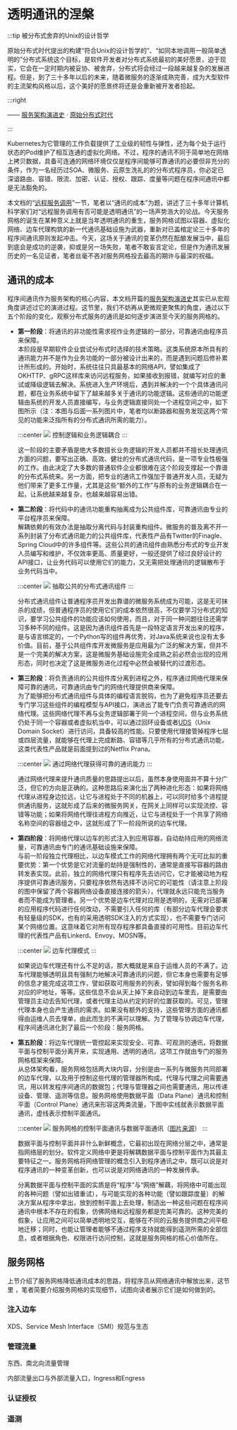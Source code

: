 # 透明通讯的涅槃

:::tip 被分布式舍弃的Unix的设计哲学

原始分布式时代提出的构建“符合Unix的设计哲学的”、“如同本地调用一般简单透明的”分布式系统这个目标，是软件开发者对分布式系统最初的美好愿景，迫于现实，它会在一定时期内被妥协、被舍弃，分布式将会经过一段越来越复杂的发展进程。但是，到了三十多年以后的未来，随着微服务的逐渐成熟完善，成为大型软件的主流架构风格以后，这个美好的愿景终将还是会重新被开发者拾起。

:::right

—— [服务架构演进史](/architecture/architect-history/) · [原始分布式时代](/architecture/architect-history/primitive-distribution.html)

:::

Kubernetes为它管理的工作负载提供了工业级的韧性与弹性，还为每个处于运行状态的Pod维护了相互连通的虚拟化网络。不过，程序的通讯不同于简单地在网络上拷贝数据，具备可连通的网络环境仅仅是程序间能够可靠通讯的必要但非充分的条件，作为一名经历过SOA、微服务、云原生洗礼的的分布式程序员，你必定已深谙路由、容错、限流、加密、认证、授权、跟踪、度量等问题在程序间通讯中都是无法豁免的。

本文档的“[远程服务调用](/architect-perspective/general-architecture/api-style/rpc.html#通信的成本)”一节，笔者以“通讯的成本”为题，讲述了三十多年计算机科学家们对“远程服务调用有否可能是透明通讯”的一场声势浩大的论战。今天服务网格的诞生在某种意义上就是当年透明通讯的重生，服务网格试图以容器、虚拟化网络、边车代理构筑的新一代通讯基础设施为武器，重新对已盖棺定论三十多年的程序间通讯原则发起冲击。今天，这场关于通讯的变革仍然在酝酿发展当中，最后到底会是成功的逆袭，抑或是另一场失败，笔者不敢妄言定论，但是作为通讯发展历史的一名见证者，笔者丝毫不吝对服务网格投去最高的期许与最深的祝福。

## 通讯的成本

程序间通讯作为服务架构的核心内容，本文档开篇的[服务架构演进史](/architecture/architect-history/)其实已从宏观角度讲述过它的演进过程。这节里，我们不妨再从更微观更聚焦的角度，通过以下五个阶段的变化，观察分布式服务的通讯是如何逐步演进至今天的服务网格的。

- **第一阶段**：将通讯的非功能性需求视作业务逻辑的一部分，可靠通讯由程序员来保障。<br/>本阶段是早期软件企业尝试分布式时选择的技术策略。这类系统原本所具有的通讯能力并不是作为业务功能的一部分被设计出来的，而是遇到问题后修补累计所形成的。开始时，系统往往只具最基本的网络API，譬如集成了OKHTTP、gRPC这样库来访问远程服务，如果接收到报错，就编写对应的重试或降级逻辑去解决。系统进入生产环境后，遇到并解决的一个个具体通讯问题，都在业务系统中留下了越来越多关于通讯的功能逻辑。这些通讯的功能逻辑由系统的开发人员直接编写，与业务逻辑直接同处一个进程空间之中，如下图所示（注：本图与后面一系列图片中，笔者均以断路器和服务发现这两个常见的功能来泛指所有的分布式通讯所需的能力）。
  
  :::center
  ![](./images/service-mesh-1.png)
  控制逻辑和业务逻辑耦合
  :::
  
  这一阶段的主要矛盾是绝大多数擅长业务逻辑的开发人员都并不擅长处理通讯方面的问题，要写出正确、高效、健壮的分布式通讯代码，是一项专业性极强的工作。由此决定了大多数的普通软件企业都很难在这个阶段支撑起一个靠谱的分布式系统来。另一方面，把专业的通讯工作强加于普通开发人员，无疑为他们带来了更多工作量，尤其是这些“额外的工作”与原有的业务逻辑耦合在一起，让系统越来越复杂，也越来越容易出错。
  
- **第二阶段**：将代码中的通讯功能重构抽离成为公共组件库，可靠通讯由专业的平台程序员来保障。<br/>
  解耦依赖的有效办法是抽取分离代码与封装重构组件。微服务的普及离不开一系列封装了分布式通讯能力的公共组件库，代表性产品有Twitter的Finagle、Spring Cloud中的许多组件等。这些公共的通讯组件由熟悉分布式的专业开发人员编写和维护，不仅效率更高、质量更好，一般还提供了经过良好设计的API接口，让业务代码可以使用它们的能力，又无需把处理通讯的逻辑散布于业务代码当中。

  :::center
  ![](./images/service-mesh-2.png)
  抽取公共的分布式通讯组件
  :::

  分布式通讯组件让普通程序员开发出靠谱的微服务系统成为可能，这是无可抹杀的成绩，但普通程序员的使用它们的成本依然很高，不仅要学习分布式的知识，要学习公共组件的功能应该如何使用，而且，对于同一种问题往往还需学习多种不同的组件。这是因为通讯组件首先是一段特定语言开发出来的程序，是与语言绑定的，一个Python写的组件再优秀，对Java系统来说也没有太多价值。目前，基于公共组件库开发微服务是应用最为广泛的解决方案，但并不是一个完美的解决方案，这是微服务基础设施完全成熟之前必然会出现的应用形态，同时也决定了这是微服务进化过程中必然会被替代的过渡形态。
  
- **第三阶段**：将负责通讯的公共组件库分离到进程之外，程序通过网络代理来保障可靠的通讯，可靠通讯由专门的网络代理提供商来保障。<br/>为了能够把分布式通讯组件与具体的编程语言脱钩，也为了避免程序员还要去专门学习这些组件的编程模型与API接口，演进出了能专门负责可靠通讯的网络代理。这些网络代理不再与业务逻辑部署于同一个进程空间，但与业务系统仍处于同一个容器或者虚拟机当中，可以通过回环设备或者[UDS](https://en.wikipedia.org/wiki/Unix_domain_socket)（Unix Domain Socket）进行访问，具备较高的性能。只要使用代理接管掉程序七层或四层流量，就能够在代理上完成断路、容错等几乎所有的分布式通讯功能，这类代表性产品就是前面提到过的Netflix Prana。
  
  :::center
  ![](./images/service-mesh-3.png)
  通过网络代理获得可靠的通讯能力
  :::
  
  通过网络代理来提升通讯质量的思路提出以后，虽然本身使用面并不算十分广泛，但它的方向是正确的。这种思路后来演化出了两种进化形态：如果将网络代理从进程身边拉远，让它与进程处于不同的机器上，可以同时给多个进程提供通讯服务，这就形成了后来的微服务网关，在网关上同样可以实现流控、容错等功能；如果将网络代理往进程方向推近，让它与进程处于一个共享了网络名称空间的容器组之中，这就形成了下一阶段所说的边车代理。
  
- **第四阶段**：将网络代理以边车的形式注入到应用容器，自动劫持应用的网络流量，可靠通讯由专门的通讯基础设施来保障。<br/>与前一阶段独立代理相比，以边车模式工作的网络代理拥有两个无可比拟的重要优势：第一个优势是它对流量的劫持是强制性的，通常是直接写容器的路由转发表实现。此前，独立的网络代理只有程序先去访问它，它才能被动地为程序提供可靠通讯服务，只要程序依然有选择不访问它的可能性（请注意上阶段的图中保留了两个容器网络设备直接连接的箭头），代理就永远只能充当服务者而不能成为管理者。另一个优势是边车代理对应用是透明的，无需对已部署的应用程序代码进行任何改动，不需要引入任何的库（有部分边车代理会要求有轻量级的SDK，也有的采用透明SDK注入的方式实现），也不需要专门访问某个网络位置。这意味着它对所有现存程序都具备直接的可用性。目前边车代理的代表性产品有Linkerd、Envoy、MOSN等。
  
  :::center
  ![](./images/service-mesh-4.png)
  边车代理模式
  :::
  
  如果说边车代理还有什么不足的话，那大概就是来自于运维人员的不满了。边车代理能够透明且具有强制力地解决可靠通讯的问题，但它本身也需要有足够的信息才能完成这项工作，譬如获取可用服务的列表，譬如得到每个服务名称对应的IP地址，等等。这些信息不会从天上掉下来自动到边车里去，是需要由管理员主动去告知代理，或者代理主动从约定的好的位置获取的。可见，管理代理本身也会产生通讯的需求。如果没有额外的支持，这些管理方面的通讯都得由运维人员去埋单，由此而生的不满可以理解。为了管理与协调边车代理，程序间通讯进化到了最后一个阶段：服务网格。
  
- **第五阶段**：将边车代理统一管控起来实现安全、可靠、可观测的通讯，将数据平面与控制平面分离开来，实现通用、透明的通讯，这项工作就由专门的服务网格框架来保障。<br/>从总体架构看，服务网格包括两大块内容，分别是由一系列与微服务共同部署的边车代理，以及用于控制这些代理的管理器所构成。代理与代理之间需要通讯，用以转发程序间通讯的数据包；代理与管理器之间也需要通讯，用以传递设备、管理、遥测等信息。服务网格使用数据平面（Data Plane）通讯和控制平面（Control Plane）通讯来形容这两类流量，下图中实线就表示数据平面通讯，虚线表示控制平面通讯。

  :::center
  ![](./images/service-mesh-5.png)
  服务网格的控制平面通讯与数据平面通讯（[图片来源](https://philcalcado.com/2017/08/03/pattern_service_mesh.html)）
  :::

  数据平面与控制平面并非什么新鲜概念，它最初出现在网络分层之中，通常是指网络层的划分。软件定义网络中更是将解耦数据平面与控制平面作为其最主要特征之一。服务网格将网络管理的概念引入到程序通讯之中，既可以说是对程序通讯的一种变革创新，也可以说是对网络通讯的一种发展传承。
  
  分离数据平面与控制平面的实质是将“程序”与“网络”解藕，将网络中可能出现的各种问题（譬如出错重试），与可能实现的各种功能（譬如跟踪度量）的解决方案从程序中拿出，放到控制平面上去处理，制造出一种这些问题在程序间通讯中根本不存在的假象，仿佛网络和远程服务都是完美可靠的。这种完美的假象，让应用之间可以简单透明地交互，能够在不同的云服务提供商之间平稳地迁移；同时，也能让管理者能够不通过程序支持就能得到遥测所需的全部信息，或者根据角色、权限进行访问控制，这就是服务网格的核心价值所在。

## 服务网格

上节介绍了服务网格降低通讯成本的思路，将程序员从网络通讯中解放出来，这节里 ，笔者简要介绍服务网格的实现细节，试图向读者展示它们是如何做到的。

### 注入边车

XDS、Service Mesh Interface（SMI）规范与生态

### 管理流量

东西、南北向流量管理

内部流量出口与外部流量入口，Ingress和Engress

### 认证授权

### 遥测